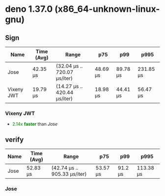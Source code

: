 # deno 1.37.0 (x86_64-unknown-linux-gnu)

## Sign

| Name       | Time (Avg) | Range                        | p75      | p99      | p995      |
| ---------- | ---------- | ---------------------------- | -------- | -------- | --------- |
| Jose       | 42.35 µs   | (32.04 µs .. 720.07 µs/iter) | 48.69 µs | 89.78 µs | 231.85 µs |
| Vixeny JWT | 19.79 µs   | (14.27 µs .. 420.44 µs/iter) | 18.98 µs | 44.41 µs | 56.47 µs  |

### **Vixeny JWT**

- <span style="color:green">2.14x **faster**</span> than _Jose_

## verify

| Name | Time (Avg) | Range                        | p75      | p99     | p995      |
| ---- | ---------- | ---------------------------- | -------- | ------- | --------- |
| Jose | 52.83 µs   | (42.74 µs .. 905.33 µs/iter) | 53.57 µs | 91.2 µs | 113.38 µs |

### **Jose**
